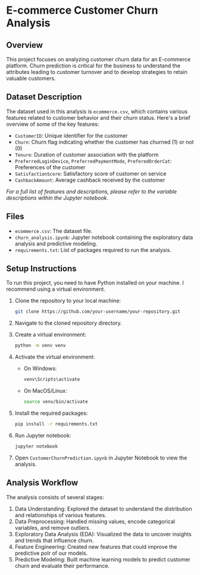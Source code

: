 # E-commerce Customer Churn Analysis

## Overview
This project focuses on analyzing customer churn data for an E-commerce platform. Churn prediction is critical for the business to understand the attributes leading to customer turnover and to develop strategies to retain valuable customers.

## Dataset Description
The dataset used in this analysis is `ecommerce.csv`, which contains various features related to customer behavior and their churn status. Here's a brief overview of some of the key features:

- `CustomerID`: Unique identifier for the customer
- `Churn`: Churn flag indicating whether the customer has churned (1) or not (0)
- `Tenure`: Duration of customer association with the platform
- `PreferredLoginDevice`, `PreferredPaymentMode`, `PreferedOrderCat`: Preferences of the customer
- `SatisfactionScore`: Satisfactory score of customer on service
- `CashbackAmount`: Average cashback received by the customer

*For a full list of features and descriptions, please refer to the variable descriptions within the Jupyter notebook.*

## Files
- `ecommerce.csv`: The dataset file.
- `churn_analysis.ipynb`: Jupyter notebook containing the exploratory data analysis and predictive modeling.
- `requirements.txt`: List of packages required to run the analysis.

## Setup Instructions
To run this project, you need to have Python installed on your machine. I recommend using a virtual environment.

1. Clone the repository to your local machine:

   ```sh
   git clone https://github.com/your-username/your-repository.git
   ```

2. Navigate to the cloned repository directory.

3. Create a virtual environment:

   ```sh
   python -m venv venv
   ```

4. Activate the virtual environment:

   - On Windows:
     ```sh
     venv\Scripts\activate
     ```
   - On MacOS/Linux:
     ```sh
     source venv/bin/activate
     ```

5. Install the required packages:

   ```sh
   pip install -r requirements.txt
   ```

6. Run Jupyter notebook:

   ```sh
   jupyter notebook
   ```

7. Open `CustomerChurnPrediction.ipynb` in Jupyter Notebook to view the analysis.

## Analysis Workflow
The analysis consists of several stages:

1. Data Understanding: Explored the dataset to understand the distribution and relationships of various features.
2. Data Preprocessing: Handled missing values, encode categorical variables, and remove outliers.
3. Exploratory Data Analysis (EDA): Visualized the data to uncover insights and trends that influence churn.
4. Feature Engineering: Created new features that could improve the predictive poIr of our models.
5. Predictive Modeling: Built machine learning models to predict customer churn and evaluate their performance.
